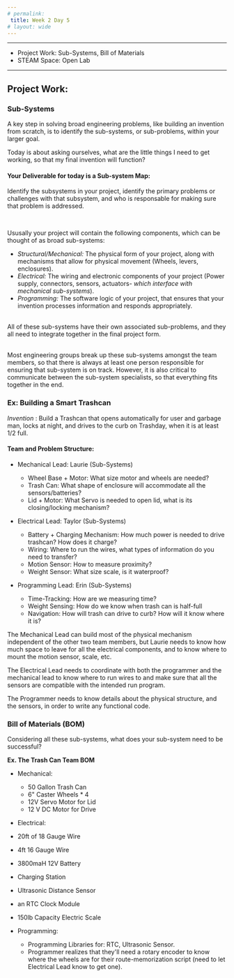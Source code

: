 ```yaml
---
# permalink: 
 title: Week 2 Day 5
# layout: wide
---
```


-------------------

- Project Work: Sub-Systems, Bill of Materials
- STEAM Space: Open Lab

-------------------


## Project Work:

### Sub-Systems

A key step in solving broad engineering problems, like building an invention from scratch, is to identify the sub-systems, or sub-problems, within your larger goal.

Today is about asking ourselves, what are the little things I need to get working, so that my final invention will function?

#### Your Deliverable for today is a Sub-system Map:
Identify the subsystems in your project, identify the primary problems or challenges with that subsystem, and who is responsable for making sure that problem is addressed. 

<br>

Ususally your project will contain the following components, which can be thought of as broad sub-systems:

- _Structural/Mechanical:_ The physical form of your project, along with mechanisms that allow for physical movement (Wheels, levers, enclosures).
- _Electrical:_ The wiring and electronic components of your project (Power supply, connectors, sensors, actuators- _which interface with mechanical sub-systems_).
- _Programming:_ The software logic of your project, that ensures that your invention processes information and responds appropriately.

<br>
All of these sub-systems have their own associated sub-problems, and they all need to integrate together in the final project form.

<br> Most engineering groups break up these sub-systems amongst the team members, so that there is always at least one person responsible for ensuring that sub-system is on track. However, it is also critical to communicate between the sub-system specialists, so that everything fits together in the end. 



### Ex: Building a Smart Trashcan

_Invention_ : Build a Trashcan that opens automatically for user and garbage man, locks at night, and drives to the curb on Trashday, when it is at least 1/2 full.


####  Team and Problem Structure:

- Mechanical Lead: Laurie
 (Sub-Systems)
  - Wheel Base + Motor: What size motor and wheels are needed?
  - Trash Can: What shape of enclosure will accommodate all the sensors/batteries?
  - Lid + Motor: What Servo is needed to open lid, what is its closing/locking mechanism?

- Electrical Lead: Taylor
(Sub-Systems)
  - Battery + Charging Mechanism: How much power is needed to drive trashcan? How does it charge?
  - Wiring: Where to run the wires, what types of information do you need to transfer?
  - Motion Sensor: How to measure proximity?
  - Weight Sensor: What size scale, is it waterproof?
 
- Programming Lead: Erin
(Sub-Systems)
  - Time-Tracking: How are we measuring time? 
  - Weight Sensing: How do we know when trash can is half-full
  - Navigation: How will trash can drive to curb? How will it know where it is?
  
The Mechanical Lead can build most of the physical mechanism independent of the other two team members, but Laurie needs to know how much space to leave for all the electrical components, and to know where to mount the motion sensor, scale, etc.

The Electrical Lead needs to coordinate with both the programmer and the mechanical lead to know where to run wires to and make sure that all the sensors are compatible with the intended run program.

The Programmer needs to know details about the physical structure, and the sensors, in order to write any functional code.



### Bill of Materials (BOM)

Considering all these sub-systems, what does your sub-system need to be successful?

__Ex. The Trash Can Team BOM__

- Mechanical:
  - 50 Gallon Trash Can
  - 6" Caster Wheels * 4
  - 12V Servo Motor for Lid
  - 12 V DC Motor for Drive
 
 - Electrical:
  - 20ft of 18 Gauge Wire
  - 4ft 16 Gauge Wire
  - 3800maH 12V Battery
  - Charging Station
  - Ultrasonic Distance Sensor
  - an RTC Clock Module
  - 150lb Capacity Electric Scale

- Programming:
  - Programming Libraries for: RTC, Ultrasonic Sensor.
  - Programmer realizes that they'll need a rotary encoder to know where the wheels are for their route-memorization script (need to let Electrical Lead know to get one).
  
